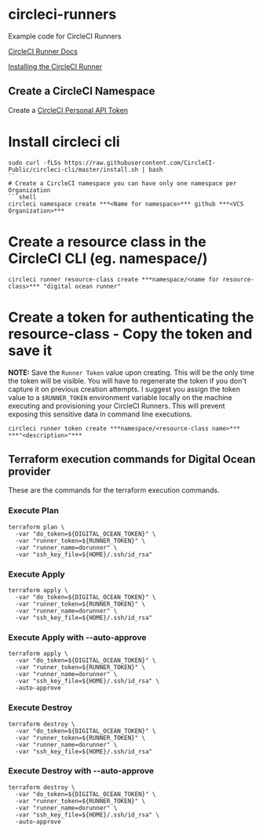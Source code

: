 # circleci-runners

Example code for CircleCI Runners

[CircleCI Runner Docs](https://circleci.com/docs/2.0/runner-overview/)

[Installing the CircleCI Runner](https://circleci.com/docs/2.0/runner-installation/index.html)

## Create a CircleCI Namespace

Create a [CircleCI Personal API Token](https://circleci.com/docs/2.0/managing-api-tokens/#creating-a-personal-api-token)

# Install circleci cli
```shell
sudo curl -fLSs https://raw.githubusercontent.com/CircleCI-Public/circleci-cli/master/install.sh | bash
``
# Create a CircleCI namespace you can have only one namespace per Organization
```shell
circleci namespace create ***<Name for namespace>*** github ***<VCS Organization>***
```

# Create a resource class in the CircleCI CLI (eg. namespace/<name for resource-class>)
```shell
circleci runner resource-class create ***namespace/<name for resource-class>*** "digital ocean runner"
```

# Create a token for authenticating the resource-class - Copy the token and save it

**NOTE:** Save the `Runner Token` value upon creating. This will be the only time the token will be visible. You will have to regenerate the token if you don't capture it on previous creation attempts. I suggest you assign the token value to a `$RUNNER_TOKEN` environment variable locally on the machine executing and provisioning your CircleCI Runners. This will prevent exposing this sensitive data in command line executions. 

```shell
circleci runner token create ***namespace/<resource-class name>*** ***"<description>"***
```

## Terraform execution commands for Digital Ocean provider

These are the commands for the terraform execution commands.

### Execute Plan
```shell
terraform plan \
  -var "do_token=${DIGITAL_OCEAN_TOKEN}" \
  -var "runner_token=${RUNNER_TOKEN}" \
  -var "runner_name=dorunner" \
  -var "ssh_key_file=${HOME}/.ssh/id_rsa"
```

### Execute Apply
```shell
terraform apply \
  -var "do_token=${DIGITAL_OCEAN_TOKEN}" \
  -var "runner_token=${RUNNER_TOKEN}" \
  -var "runner_name=dorunner" \
  -var "ssh_key_file=${HOME}/.ssh/id_rsa"
```

### Execute Apply with --auto-approve
```shell
terraform apply \
  -var "do_token=${DIGITAL_OCEAN_TOKEN}" \
  -var "runner_token=${RUNNER_TOKEN}" \
  -var "runner_name=dorunner" \
  -var "ssh_key_file=${HOME}/.ssh/id_rsa" \
  -auto-approve
```

### Execute Destroy
```shell
terraform destroy \
  -var "do_token=${DIGITAL_OCEAN_TOKEN}" \
  -var "runner_token=${RUNNER_TOKEN}" \
  -var "runner_name=dorunner" \
  -var "ssh_key_file=${HOME}/.ssh/id_rsa"
```

### Execute Destroy with --auto-approve
```shell
terraform destroy \
  -var "do_token=${DIGITAL_OCEAN_TOKEN}" \
  -var "runner_token=${RUNNER_TOKEN}" \
  -var "runner_name=dorunner" \
  -var "ssh_key_file=${HOME}/.ssh/id_rsa" \
  -auto-approve
```